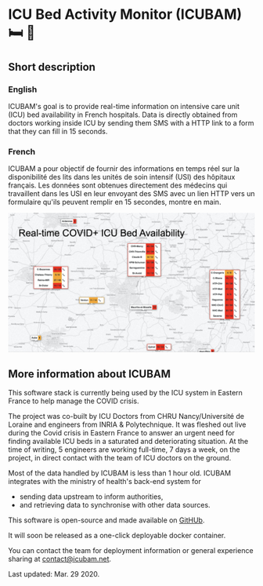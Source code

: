 # ICU Bed Activity Monitor (ICUBAM) :bed: :hospital:

## Short description

### English

ICUBAM's goal is to provide real-time information on intensive care unit (ICU)
bed availability in French hospitals. Data is directly obtained from doctors
working inside ICU by sending them SMS with a HTTP link to a form that they can
fill in 15 seconds.

### French

ICUBAM a pour objectif de fournir des informations en temps réel sur la
disponibilité des lits dans les unités de soin intensif (USI) des hôpitaux
français. Les données sont obtenues directement des médecins qui travaillent
dans les USI en leur envoyant des SMS avec un lien HTTP vers un formulaire
qu'ils peuvent remplir en 15 secondes, montre en main.

![map](/images/map.jpg)

## More information about ICUBAM

This software stack is currently being used by the ICU system in Eastern France
to help manage the COVID crisis.

The project was co-built by ICU Doctors from CHRU Nancy/Université de
Loraine and engineers from INRIA & Polytechnique. It was fleshed out live
during the Covid crisis in Eastern France to answer an urgent need for finding
available ICU beds in a saturated and deteriorating situation. At the time of
writing, 5 engineers are working full-time, 7 days a week, on the project, in
direct contact with the team of ICU doctors on the ground.

Most of the data handled by ICUBAM is less than 1 hour old. ICUBAM integrates
with the ministry of health's back-end system for
- sending data upstream to inform authorities,
- and retrieving data to synchronise with other data sources.

This software is open-source and made available on
[GitHUb](https://github.com/icubam/icubam).

It will soon be released as a one-click deployable docker container.

You can contact the team for deployment information or general experience
sharing at contact@icubam.net.

Last updated: Mar. 29 2020.
